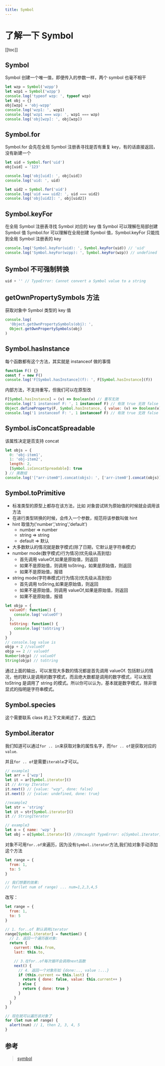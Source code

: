 ```yaml
---
title: Symbol
---
```


# 了解一下 Symbol

[[toc]]

## Symbol

Symbol 创建一个唯一值，即便传入的参数一样，两个 symbol 也毫不相干

```js
let wzp = Symbol('wzpp')
let wzp1 = Symbol('wzpp')
console.log('typeof wzp: ', typeof wzp)
let obj = {}
obj[wzp] = 'obj-wzpp'
console.log('wzp1: ', wzp1)
console.log('wzp1 === wzp: ', wzp1 === wzp)
console.log('obj[wzp]: ', obj[wzp])
```

## Symbol.for

Symbol.for 会先在全局 Symbol 注册表寻找是否有重复 key，有的话直接返回，没有新建一个

```js
let uid = Symbol.for('uid')
obj[uid] = '123'

console.log('obj[uid]: ', obj[uid])
console.log('uid: ', uid)

let uid2 = Symbol.for('uid')
console.log('uid === uid2: ', uid === uid2)
console.log('obj[uid2]: ', obj[uid2])
```

## Symbol.keyFor

在全局 Symbol 注册表寻找 Symbol 对应的 key 值 Symbol 可以理解在局部创建 Symbol 值 Symbol.for 可以理解在全局创建 Symbol 值，Symbol.keyFor 只能找到全局 Symbol 注册表的 key

```js
console.log('Symbol.keyFor(uid): ', Symbol.keyFor(uid)) // 'uid'
console.log('Symbol.keyFor(wzpp): ', Symbol.keyFor(wzp)) // undefined
```

## Symbol 不可强制转换

```js
uid + '' // TypeError: Cannot convert a Symbol value to a string
```

## getOwnPropertySymbols 方法

获取对象中 Symbol 类型的 key 值

```js
console.log(
  'Object.getOwnPropertySymbols(obj): ',
  Object.getOwnPropertySymbols(obj)
)
```

## Symbol.hasInstance

每个函数都有这个方法，其实就是 instanceof 做的事情

```js
function F() {}
const f = new F()
console.log('F[Symbol.hasInstance](f): ', F[Symbol.hasInstance](f))
```

内部方法，不支持重写，但我们可以在原型改

```js
F[Symbol.hasInstance] = (v) => Boolean(v) // 重写无效
console.log('1 instanceof F: ', 1 instanceof F) // 有效 true 无效 false 理想值：true 实际值：false
Object.defineProperty(F, Symbol.hasInstance, { value: (v) => Boolean(v) }) //原型修改
console.log('1 instanceof F: ', 1 instanceof F) // 有效 true 无效 false 理想值：true 实际值：true
```

## Symbol.isConcatSpreadable

该属性决定是否支持 concat

```js
let objs = {
  0: 'obj-item1',
  1: 'obj-item2',
  length: 2,
  [Symbol.isConcatSpreadable]: true
} // 类数组
console.log('["arr-item0"].concat(objs): ', ['arr-item0'].concat(objs))
```

## Symbol.toPrimitive

- 标准类型的原型上都存在该方法，比如 对象尝试转为原始值的时候就会调用该方法
- 在进行类型转换的时候，会传入一个参数，规范将该参数叫做 hint
- hint 取值为('number','string','default')
  - number => number
  - string => string
  - default => 默认
- 大多数默认的情况就是数字模式(除了日期，它默认是字符串模式)
- number mode(数字模式)行为情况(优先级从高到低)
  - 首先调用 valueOf,如果是原始值，则返回
  - 如果不是原始值，则调用 toString，如果是原始值，则返回
  - 如果不是原始值，报错
- string mode(字符串模式)行为情况(优先级从高到低)
  - 首先调用 toString,如果是原始值，则返回
  - 如果不是原始值，则调用 valueOf,如果是原始值，则返回
  - 如果不是原始值，报错

```js
let objp = {
  valueOf: function() {
    console.log('valueOf')
  },
  toString: function() {
    console.log('toString')
  }
}
// console.log value is
objp + 2 //valueOf
objp == 2 // valueOf
Number(objp) // valueOf
String(objp) // toString
```

通过上面的输出，可以发现大多数的情况都是首先调用 valueOf. 包括默认的情况，他的默认是调用的数字模式，而且绝大数都是调用的数字模式，可以发现 toString 是调用了 string 的模式。所以你可以认为，基本就是数字模式，除非很显式的指明是字符串模式。

## Symbol.species

这个需要联系 class 的上下文来阐述了，[传送门]()

## Symbol.iterator

我们知道可以通过`for .. in`来获取对象的属性名字，而`for .. of`是获取对应的`value`.

并且`for .. of`是需要`iterable`才可以。

```js
// example1
let arr = ['wzp']
let it = ar[Symbol.iterator]()
it // Array Iterator
it.next() // {value: "wzp", done: false}
it.next() // {value: undefined, done: true}

//example2
let str = 'string'
let it = str[Symbol.iterator]()
it // StringIterator

// example3
let o = { name: 'wzp' }
let obj = o[Symbol.iterator]() //Uncaught TypeError: o[Symbol.iterator] is not a function
```

对象不可用`for..of`来遍历，因为没有`Symbol.iterator`方法,我们给对象手动添加这个方法

```js
let range = {
  from: 1,
  to: 5
}

// 我们想要的效果:
// for(let num of range) ... num=1,2,3,4,5
```

改写：

```js
let range = {
  from: 1,
  to: 5
}

// 1. for..of 默认调用iterator
range[Symbol.iterator] = function() {
  // 2. 返回一个遍历器对象:
  return {
    current: this.from,
    last: this.to,

    // 3.在for..of每次循环会调用next函数
    next() {
      // 4. 返回一个对象形如 {done:.., value :...}
      if (this.current <= this.last) {
        return { done: false, value: this.current++ }
      } else {
        return { done: true }
      }
    }
  }
}

// 现在就可以遍历该对象了
for (let num of range) {
  alert(num) // 1, then 2, 3, 4, 5
}
```

## 参考

> [symbol](https://xiaohesong.gitbook.io/today-i-learn/front-end/es6/understanding-es6/symbol)
